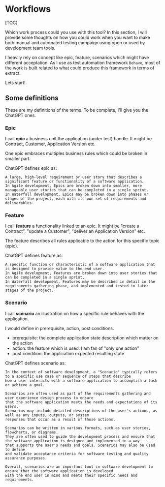 # Workflows

[TOC]

Which work process could you use with this tool? In this section, I will provide some thoughts on how you could work 
when you want to make both manual and automated testing campaign using open or used by development team tools.

I heavily rely on concept like epic, feature, scenarios which might have different acceptation. As I use as test 
automation framework `Behave`, most of the work is built related to what could produce this framework in terms of 
extract.

Lets start!

## Some definitions

These are my definitions of the terms. To be complete, I'll give you the ChatGPT ones.

### Epic

I call **epic** a business unit the application (under test) handle. It might be Contract, Customer, Application 
Version etc.

One epic embraces multiples business rules which could be broken in smaller part.

ChatGPT defines epic as: 

```
A large, high-level requirement or user story that describes a significant feature or functionality of a software application.
In Agile development, Epics are broken down into smaller, more manageable user stories that can be completed in a single sprint.
In Waterfall development, Epics may be broken down into phases or stages of the project, each with its own set of requirements and deliverables.
```

### Feature

I call **feature** a functionality linked to an epic. It might be "create a Contract", "update a Customer", "deliver an 
Application Version" etc. 

The feature describes all rules applicable to the action for this specific topic (epic).

ChatGPT defines feature as:

```
A specific function or characteristic of a software application that is designed to provide value to the end user.
In Agile development, Features are broken down into user stories that can be completed in a single sprint.
In Waterfall development, Features may be described in detail in the requirements gathering phase, and implemented and tested in later stages of the project.
```

### Scenario

I call **scenario** an illustration on how a specific rule behaves with the application.

I would define in prerequisite, action, post conditions.

- prerequisite: the complete application state description which matter on the action
- action: the feature which is used. I am fan of "only one action"
- post condition: the application expected resulting state

ChatGPT defines scenario as:

```
In the context of software development, a "Scenario" typically refers to a specific use case or sequence of steps that describe 
how a user interacts with a software application to accomplish a task or achieve a goal.

Scenarios are often used as part of the requirements gathering and user experience design process to ensure 
that the software application meets the needs and expectations of its users.
Scenarios may include detailed descriptions of the user's actions, as well as any inputs, outputs, or system 
responses that occur as a result of those actions.

Scenarios can be written in various formats, such as user stories, flowcharts, or diagrams.
They are often used to guide the development process and ensure that the software application is designed and implemented in a way
that supports the user's needs and goals. Scenarios may also be used to define 
and validate acceptance criteria for software testing and quality assurance purposes.

Overall, scenarios are an important tool in software development to ensure that the software application is developed 
with the end user in mind and meets their specific needs and requirements.
```